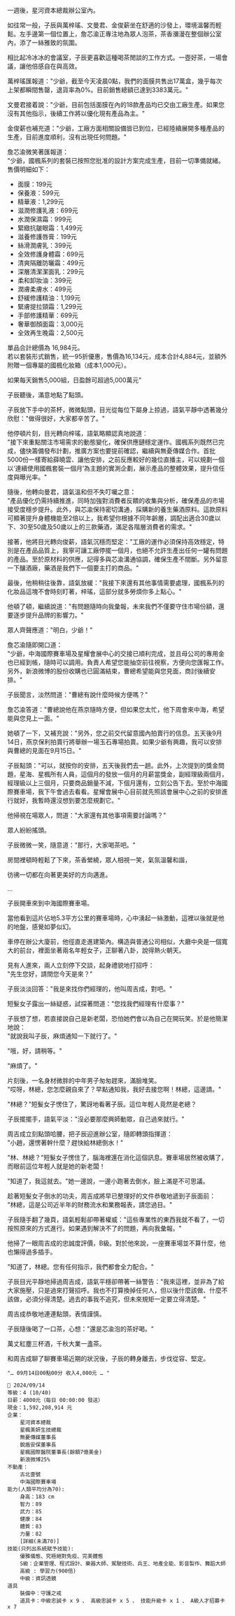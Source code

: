 一週後，星河資本總裁辦公室內。

如往常一般，子辰與萬梓瑤、文曼君、金俊薪坐在舒適的沙發上，環境溫馨而輕鬆。左手邊第一個位置上，詹芯渝正專注地為眾人泡茶，茶香瀰漫在整個辦公室內，添了一絲雅致的氛圍。

相比起冷冰冰的會議室，子辰更喜歡這種喝茶閒談的工作方式。一壺好茶，一場會議，讓他倍感自在與高效。

萬梓瑤匯報道："少爺，截至今天凌晨0點，我們的面膜共售出17萬盒，幾乎每次上架都瞬間售罄，退貨率為0%。目前銷售總額已達到3383萬元。"

文曼君接着說："少爺，目前包括面膜在內的18款產品均已交由工廠生產。如果您沒有其他指示，後續工作將以優化現有產品為主。"

金俊薪也補充道："少爺，工廠方面相關設備皆已到位，已經陸續展開多種產品的生產，目前進度順利，沒有出現任何問題。"

詹芯渝微笑著匯報道：  
"少爺，國楓系列的套裝已按照您批准的設計方案完成生產，目前一切準備就緒。售價明細如下：  
- 面膜：199元  
- 保養液：599元  
- 精華液：1,299元  
- 滋潤修護乳液：699元  
- 水潤保濕霜：999元  
- 緊緻抗皺眼霜：1,499元  
- 滋養修護唇膏：199元  
- 絲滑潤膚乳：399元  
- 全效修護身體霜：699元  
- 清爽隔離防曬霜：499元  
- 深層清潔潔面乳：299元  
- 柔和卸妝油：399元  
- 潤膚柔膚水：499元  
- 舒緩修護精油：1,199元  
- 緊膚提拉頸霜：1,299元  
- 手部修護精華：699元  
- 奢華御顏面霜：3,000元  
- 全效再生晚霜：2,500元  

單品合計總價為 16,984元。  
若以套裝形式銷售，統一95折優惠，售價為16,134元，成本合計4,884元，並額外附贈一個專屬的國楓化妝箱（成本1,000元）。  

如果每天銷售5,000組，日盈餘可超過5,000萬元"  

子辰聽後，滿意地點了點頭。

子辰放下手中的茶杯，微微點頭，目光從每位下屬身上掠過，語氣平靜中透著幾分欣慰："做得很好，大家都辛苦了。"  

他停頓片刻，目光轉向梓瑤，語氣略顯認真地說道：  
"接下來重點關注市場需求的動態變化，確保供應鏈穩定運作。國楓系列既然已完成，儘快籌備發布計劃，推廣方案也要提前確認，繼續與無憂傳媒合作。首批5000份一樣寄給薛曉雲、讓他安排，之前反應較好的幾位直播主，可以規劃一個以‘連續使用國楓套裝一個月’為主題的實測企劃，展示產品的整體效果，提升信任度與曝光率。"  

隨後，他轉向曼君，語氣溫和但不失叮囑之意：  
"產品優化仍需持續推進，同時加強對消費者反饋的收集與分析，確保產品的市場接受度穩步提升。此外，與芯渝保持密切溝通，採購新的養生藥酒原料。這款原料可顯著提升身體機能至2倍以上，我希望你根據不同年齡層，調配出適合30歲以下、30至50歲及50歲以上的三款藥酒，滿足各階層消費者的需求。"  

接著，他將目光轉向俊薪，語氣沉穩而堅定："工廠的運作必須保持高效穩定，特別是在產品品質上，我寧可讓工廠停擺一個月，也絕不允許生產出任何一罐有問題的產品。至於原材料的供應，記得多與芯渝溝通協調，確保生產不間斷。另外留意一下釀酒廠，藥酒是我們下一個要主打的商品。"

最後，他稍稍往後靠，語氣放緩："我接下來還有其他事情需要處理，國楓系列的化妝品這塊不會時刻盯著，梓瑤，這部分就多勞煩你多上點心。"

他頓了頓，繼續說道："有問題隨時向我彙報，未來我們不僅要守住市場份額，還要逐步提升品牌的影響力。"

眾人齊聲應道："明白，少爺！"  

詹芯渝隨即開口道：  
"少爺，中海國際賽車場及星耀會展中心的交接已順利完成，並且母公司的專用金也已經到帳，隨時可以調用。負責人希望您能抽空前往視察，方便向您匯報工作。另外，新浪微博的股份收購也已圓滿結束，曹總希望能與您見面，商討後續安排。"  

子辰聞言，淡然問道："曹總有說什麼時候方便嗎？"  

詹芯渝答道："曹總說他在燕京隨時方便，但如果您太忙，他下周會來中海，希望能與您見上一面。"  

她頓了一下，又補充說："另外，您之前交代留意國內拍賣行的信息。五天後9月14日，燕京保利拍賣行將舉辦一場玉石專場拍賣。如果少爺有興趣，我可以安排與曹總的見面在9月15日。"  

子辰點頭："可以，就按你的安排，五天後我們去一趟。此外，上次提到的獎金問題，星海、星楓所有人員，這個月的發放一個月的月薪當獎金，副經理級兩個月，經理級以上三個月，只要商品銷量不減，下個月還有，立刻公告下去。至於中海國際賽車場，我下午會過去看看。星耀會展中心目前就先照該會展中心之前的安排進行就好，我暫時還沒想到要怎麼規劃它。"  

他掃視在場眾人，問道："大家還有其他事項需要討論嗎？"  

眾人紛紛搖頭。  

子辰微微一笑，隨意道："那行，大家喝茶吧。"  

房間裡頓時輕鬆了下來，茶香縈繞，眾人相視一笑，氣氛溫馨和諧，

彷彿一切都在向著更美好的方向邁進。

...

子辰開車來到中海國際賽車場。  

當他看到這片佔地5.3平方公里的賽車場時，心中湧起一絲激動，這裡以後就是他的地盤，感覺如夢似幻。  

車停在辦公大廈前，他徑直走進建築內。構造與普通公司相似，大廳中央是一個寬大的前台，裡面坐著兩名年輕女子，正聊著八卦，說得熱火朝天。  

見有人進來，兩人立刻停下交談，起身禮貌地打招呼：  
"先生您好，請問您今天是來？"  

子辰淡淡回答："我是來找你們經理的，他叫周吉成，對吧。"  

短髮女子露出一絲疑惑，試探著問道："您找我們經理有什麼事？"  

子辰想了想，若直接說自己是新老闆，恐怕她們會以為自己在開玩笑。於是他簡潔地說：  
"就說我叫子辰，麻煩通知一下就行了。"  

"哦，好，請稍等。"  

"麻煩了。"  

片刻後，一名身材微胖的中年男子匆匆趕來，滿臉堆笑。  
"哎呀，林總，您怎麼親自來了？早點通知我，我好去接您啊！林總，這邊請。"  

"林總？"短髮女子愣住了，驚訝地看著子辰。這位年輕人竟然是老總？  

子辰擺擺手，語氣平淡："沒必要那麼興師動眾，自己過來就行。"  

周吉成立刻點頭哈腰，把子辰迎進辦公室，隨即轉頭指揮道：  
"小趙，還愣著幹什麼？趕快給林總倒水！"  

"林、林總？"短髮女子愣住了，腦海裡還在消化這個訊息。賽車場居然被收購了，而眼前這位年輕人就是她的新老闆！  

"知道了，我這就去。"她一邊說，一邊小跑著去倒水，臉上滿是不可思議。  

趁著短髮女子倒水的功夫，周吉成將早已整理好的文件恭敬地遞到子辰面前：  
"林總，這是公司近半年的財務流水和業務報表，請您過目。"  

子辰隨手翻了幾頁，語氣輕鬆卻帶著權威："這些專業性的東西我就不看了，一切按照原來的方式進行。如果遇到解決不了的問題，再向我彙報。"  

他掃了一眼周吉成的忠誠度評價，B級。對於他來說，一座賽車場並不算什麼，他也懶得過多插手。  

"知道了，林總。您有任何指示，我們都會全力配合。"  

子辰目光平靜地掃過周吉成，語氣平穩卻帶著一絲警告："我來這裡，並非為了給大家施壓，只是過來打聲招呼。我也不打算換掉任何人，但以後什麼該做、什麼不該做，必須分得清楚。過去的事我不追究，但未來規矩一定要立得清楚。"  

周吉成恭敬地連連點頭，表情謹慎。  

子辰隨後喝了一口茶，心想："還是芯渝泡的茶好喝。"

萬丈紅塵三杯酒，千秋大業一盞茶。

和周吉成聊了聊賽車場近期的狀況後，子辰的轉身離去，步伐從容、堅定。


`"… 09月14日00點00分 收入4,000元 … "`

```
📰 2024/09/14
等級：4 (10/40)
日薪：4000元（每日 00:00:00 發送）
現金：1,592,208,914 元
企業：
    星河資本總裁
    星楓美妍生技總裁
    無憂傳媒董事長
    銳盾安保董事長
    星楓國際醫院董事長(餘額7億美金)
    新浪微博25%
不動產：
    古北壹號
    中海國際賽車場
能力(人類平均分為70):
    身高：183 cm
    智力：89
    武力：85
    健康：84
    體質：83
    力量：82
    [詳細(未滿70)]
技能(只列出系統賦予技能):
    優雅儀態、究極絕對免疫、完美體態
    S級：企業管理、程式設計、樂器大師、駕駛技術、兵王、地產全能、影音製作、舞蹈大師
    高級 : 學習力(900倍)
    中級：資訊透鏡
道具
    裝備中：守護之戒
    道具卡：中級忠誠卡 x 9 、 高級忠誠卡 x 5 、 技能升級卡 x 1 、 A級人才招募卡 x 7
```
 
 